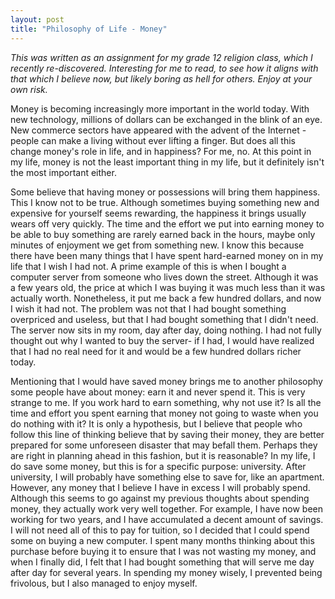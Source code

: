 ```yaml
---
layout: post
title: "Philosophy of Life - Money"
---
```


*This was written as an assignment for my grade 12 religion class, which I recently re-discovered. Interesting for me to read, to see how it aligns with that which I believe now, but likely boring as hell for others. Enjoy at your own risk.*

Money is becoming increasingly more important in the world today. With new technology, millions of dollars can be exchanged in the blink of an eye. New commerce sectors have appeared with the advent of the Internet - people can make a living without ever lifting a finger. But does all this change money's role in life, and in happiness? For me, no. At this point in my life, money is not the least important thing in my life, but it definitely isn't the most important either.

Some believe that having money or possessions will bring them happiness. This I know not to be true. Although sometimes buying something new and expensive for yourself seems rewarding, the happiness it brings usually wears off very quickly. The time and the effort we put into earning money to be able to buy something are rarely earned back in the hours, maybe only minutes of enjoyment we get from something new. I know this because there have been many things that I have spent hard-earned money on in my life that I wish I had not. A prime example of this is when I bought a computer server from someone who lives down the street. Although it was a few years old, the price at which I was buying it was much less than it was actually worth. Nonetheless, it put me back a few hundred dollars, and now I wish it had not. The problem was not that I had bought something overpriced and useless, but that I had bought something that I didn't need. The server now sits in my room, day after day, doing nothing. I had not fully thought out why I wanted to buy the server- if I had, I would have realized that I had no real need for it and would be a few hundred dollars richer today.

Mentioning that I would have saved money brings me to another philosophy some people have about money: earn it and never spend it. This is very strange to me. If you work hard to earn something, why not use it? Is all the time and effort you spent earning that money not going to waste when you do nothing with it? It is only a hypothesis, but I believe that people who follow this line of thinking believe that by saving their money, they are better prepared for some unforeseen disaster that may befall them. Perhaps they are right in planning ahead in this fashion, but it is reasonable? In my life, I do save some money, but this is for a specific purpose: university. After university, I will probably have something else to save for, like an apartment. However, any money that I believe I have in excess I will probably spend. Although this seems to go against my previous thoughts about spending money, they actually work very well together. For example, I have now been working for two years, and I have accumulated a decent amount of savings. I will not need all of this to pay for tuition, so I decided that I could spend some on buying a new computer. I spent many months thinking about this purchase before buying it to ensure that I was not wasting my money, and when I finally did, I felt that I had bought something that will serve me day after day for several years. In spending my money wisely, I prevented being frivolous, but I also managed to enjoy myself.
